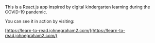 This is a React.js app inspired by digital kindergarten learning during the COVID-19 pandemic.

You can see it in action by visiting:

[https://learn-to-read.johnegraham2.com/](https://learn-to-read.johnegraham2.com/)
